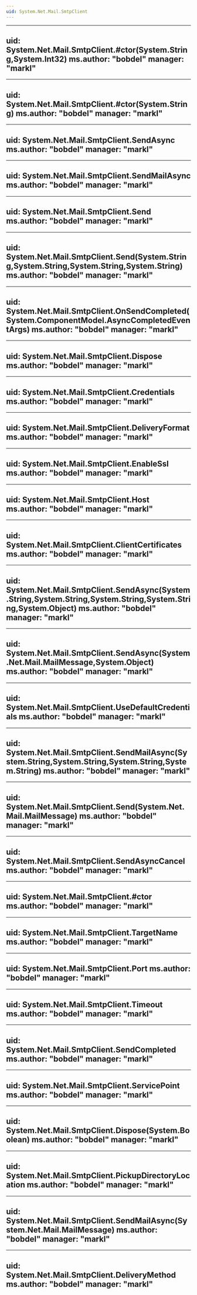 ```yaml
---
uid: System.Net.Mail.SmtpClient
---
```


---
uid: System.Net.Mail.SmtpClient.#ctor(System.String,System.Int32)
ms.author: "bobdel"
manager: "markl"
---

---
uid: System.Net.Mail.SmtpClient.#ctor(System.String)
ms.author: "bobdel"
manager: "markl"
---

---
uid: System.Net.Mail.SmtpClient.SendAsync
ms.author: "bobdel"
manager: "markl"
---

---
uid: System.Net.Mail.SmtpClient.SendMailAsync
ms.author: "bobdel"
manager: "markl"
---

---
uid: System.Net.Mail.SmtpClient.Send
ms.author: "bobdel"
manager: "markl"
---

---
uid: System.Net.Mail.SmtpClient.Send(System.String,System.String,System.String,System.String)
ms.author: "bobdel"
manager: "markl"
---

---
uid: System.Net.Mail.SmtpClient.OnSendCompleted(System.ComponentModel.AsyncCompletedEventArgs)
ms.author: "bobdel"
manager: "markl"
---

---
uid: System.Net.Mail.SmtpClient.Dispose
ms.author: "bobdel"
manager: "markl"
---

---
uid: System.Net.Mail.SmtpClient.Credentials
ms.author: "bobdel"
manager: "markl"
---

---
uid: System.Net.Mail.SmtpClient.DeliveryFormat
ms.author: "bobdel"
manager: "markl"
---

---
uid: System.Net.Mail.SmtpClient.EnableSsl
ms.author: "bobdel"
manager: "markl"
---

---
uid: System.Net.Mail.SmtpClient.Host
ms.author: "bobdel"
manager: "markl"
---

---
uid: System.Net.Mail.SmtpClient.ClientCertificates
ms.author: "bobdel"
manager: "markl"
---

---
uid: System.Net.Mail.SmtpClient.SendAsync(System.String,System.String,System.String,System.String,System.Object)
ms.author: "bobdel"
manager: "markl"
---

---
uid: System.Net.Mail.SmtpClient.SendAsync(System.Net.Mail.MailMessage,System.Object)
ms.author: "bobdel"
manager: "markl"
---

---
uid: System.Net.Mail.SmtpClient.UseDefaultCredentials
ms.author: "bobdel"
manager: "markl"
---

---
uid: System.Net.Mail.SmtpClient.SendMailAsync(System.String,System.String,System.String,System.String)
ms.author: "bobdel"
manager: "markl"
---

---
uid: System.Net.Mail.SmtpClient.Send(System.Net.Mail.MailMessage)
ms.author: "bobdel"
manager: "markl"
---

---
uid: System.Net.Mail.SmtpClient.SendAsyncCancel
ms.author: "bobdel"
manager: "markl"
---

---
uid: System.Net.Mail.SmtpClient.#ctor
ms.author: "bobdel"
manager: "markl"
---

---
uid: System.Net.Mail.SmtpClient.TargetName
ms.author: "bobdel"
manager: "markl"
---

---
uid: System.Net.Mail.SmtpClient.Port
ms.author: "bobdel"
manager: "markl"
---

---
uid: System.Net.Mail.SmtpClient.Timeout
ms.author: "bobdel"
manager: "markl"
---

---
uid: System.Net.Mail.SmtpClient.SendCompleted
ms.author: "bobdel"
manager: "markl"
---

---
uid: System.Net.Mail.SmtpClient.ServicePoint
ms.author: "bobdel"
manager: "markl"
---

---
uid: System.Net.Mail.SmtpClient.Dispose(System.Boolean)
ms.author: "bobdel"
manager: "markl"
---

---
uid: System.Net.Mail.SmtpClient.PickupDirectoryLocation
ms.author: "bobdel"
manager: "markl"
---

---
uid: System.Net.Mail.SmtpClient.SendMailAsync(System.Net.Mail.MailMessage)
ms.author: "bobdel"
manager: "markl"
---

---
uid: System.Net.Mail.SmtpClient.DeliveryMethod
ms.author: "bobdel"
manager: "markl"
---
